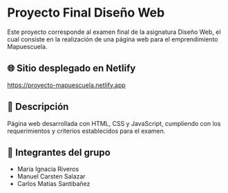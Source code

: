 # Proyecto Final Diseño Web

Este proyecto corresponde al examen final de la asignatura Diseño Web, el cual consiste en la realización de una página web para el emprendimiento Mapuescuela.

## 🌐 Sitio desplegado en Netlify

https://proyecto-mapuescuela.netlify.app

## 📄 Descripción

Página web desarrollada con HTML, CSS y JavaScript, cumpliendo con los requerimientos y criterios establecidos para el examen.

## 👥 Integrantes del grupo

- Maria Ignacia Riveros  
- Manuel Carsten Salazar  
- Carlos Matias Santibañez
